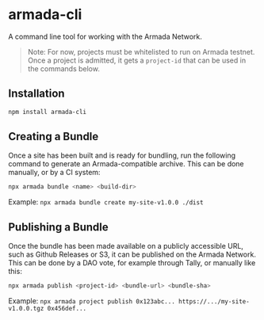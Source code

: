 # armada-cli

A command line tool for working with the Armada Network.

> Note: For now, projects must be whitelisted to run on Armada testnet. Once a project is admitted, it gets a `project-id` that can be used in the commands below.

## Installation

```sh
npm install armada-cli
```

## Creating a Bundle

Once a site has been built and is ready for bundling, run the following command to generate an Armada-compatible archive. This can be done manually, or by a CI system:

```sh
npx armada bundle <name> <build-dir>
```

Example: `npx armada bundle create my-site-v1.0.0 ./dist`

## Publishing a Bundle

Once the bundle has been made available on a publicly accessible URL, such as Github Releases or S3, it can be published on the Armada Network. This can be done by a DAO vote, for example through Tally, or manually like this:

```sh
npx armada publish <project-id> <bundle-url> <bundle-sha>
```

Example: `npx armada project publish 0x123abc... https://.../my-site-v1.0.0.tgz 0x456def...`
